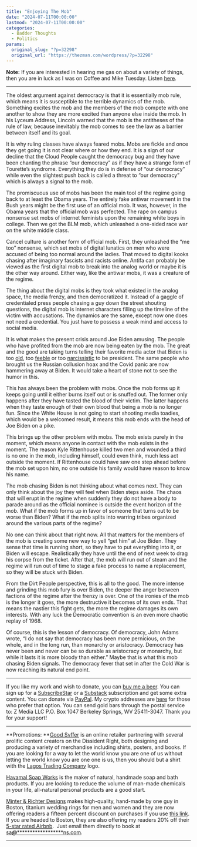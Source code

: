 ```yaml
---
title: "Enjoying The Mob"
date: "2024-07-11T00:00:00"
lastmod: "2024-07-11T00:00:00"
categories:
  - Badder Thoughts
  - Politics
params:
  original_slug: "?p=32298"
  original_url: "https://thezman.com/wordpress/?p=32298"
---
```


**Note:** If you are interested in hearing me gas on about a variety of
things, then you are in luck as I was on Coffee and Mike Tuesday. Listen
<a
href="https://rumble.com/v5691qy-coffee-and-a-mike-the-z-man-generation-z.html"
rel="noopener" target="_blank">here</a>.

------------------------------------------------------------------------

The oldest argument against democracy is that it is essentially mob
rule, which means it is susceptible to the terrible dynamics of the mob.
Something excites the mob and the members of the mob compete with one
another to show they are more excited than anyone else inside the mob.
In his Lyceum Address, Lincoln warned that the mob is the antitheses of
the rule of law, because inevitably the mob comes to see the law as a
barrier between itself and its goal.

It is why ruling classes have always feared mobs. Mobs are fickle and
once they get going it is not clear where or how they end. It is a sign
of our decline that the Cloud People caught the democracy bug and they
have been chanting the phrase “our democracy” as if they have a strange
form of Tourette’s syndrome. Everything they do is in defense of “our
democracy” while even the slightest push back is called a threat to “our
democracy” which is always a signal to the mob.

The promiscuous use of mobs has been the main tool of the regime going
back to at least the Obama years. The entirely fake antiwar movement in
the Bush years might be the first use of an official mob. It was,
however, in the Obama years that the official mob was perfected. The
rape on campus nonsense set mobs of internet feminists upon the
remaining white boys in college. Then we got the BLM mob, which
unleashed a one-sided race war on the white middle class.

Cancel culture is another form of official mob. First, they unleashed
the “me too” nonsense, which set mobs of digital lunatics on men who
were accused of being too normal around the ladies. That moved to
digital kooks chasing after imaginary fascists and racists online.
Antifa can probably be viewed as the first digital mob to break into the
analog world or maybe it is the other way around. Either way, like the
antiwar mobs, it was a creature of the regime.

The thing about the digital mobs is they took what existed in the analog
space, the media frenzy, and then democratized it. Instead of a gaggle
of credentialed press people chasing a guy down the street shouting
questions, the digital mob is internet characters filling up the
timeline of the victim with accusations. The dynamics are the same,
except now one does not need a credential. You just have to possess a
weak mind and access to social media.

It is what makes the present crisis around Joe Biden amusing. The people
who have profited from the mob are now being eaten by the mob. The great
and the good are taking turns telling their favorite media actor that
Biden is too <a
href="https://www.nytimes.com/2024/07/10/opinion/joe-biden-democratic-nominee.html"
rel="noopener" target="_blank">old</a>, too <a
href="https://www.politico.com/news/2024/07/10/dems-fear-biden-fundraising-cratering-00167496"
rel="noopener" target="_blank">feeble</a> or too <a
href="https://www.theatlantic.com/politics/archive/2024/07/biden-digging-in-presidential-race/678961/"
rel="noopener" target="_blank">narcissistic</a> to be president. The
same people who brought us the Russian collusion hoax and the Covid
panic are now hammering away at Biden. It would take a heart of stone
not to see the humor in this.

This has always been the problem with mobs. Once the mob forms up it
keeps going until it either burns itself out or is snuffed out. The
former only happens after they have tasted the blood of their victim.
The latter happens when they taste enough of their own blood that being
a mob is no longer fun. Since the White House is not going to start
shooting media toadies, which would be a welcomed result, it means this
mob ends with the head of Joe Biden on a pike.

This brings up the other problem with mobs. The mob exists purely in the
moment, which means anyone in contact with the mob exists in the moment.
The reason Kyle Rittenhouse killed two men and wounded a third is no one
in the mob, including himself, could even think, much less act outside
the moment. If Rittenhouse could have saw one step ahead before the mob
set upon him, no one outside his family would have reason to know his
name.

The mob chasing Biden is not thinking about what comes next. They can
only think about the joy they will feel when Biden steps aside. The
chaos that will erupt in the regime when suddenly they do not have a
body to parade around as the official nominee is outside the event
horizon of the mob. What if the mob forms up in favor of someone that
turns out to be worse than Biden? What if the mob splits into warring
tribes organized around the various parts of the regime?

No one can think about that right now. All that matters for the members
of the mob is creating some new way to yell “get him” at Joe Biden. They
sense that time is running short, so they have to put everything into
it, or Biden will escape. Realistically they have until the end of next
week to drag his corpse from the ticket. After that, the mob will run
out of steam and the regime will run out of time to stage a fake process
to name a replacement, so they will be stuck with Biden.

From the Dirt People perspective, this is all to the good. The more
intense and grinding this mob fury is over Biden, the deeper the anger
between factions of the regime after the frenzy is over. One of the
ironies of the mob is the longer it goes, the more destructive it
becomes of its own ends. That means the nastier this fight gets, the
more the regime damages its own interests. With any luck the Democratic
convention is an even more chaotic replay of 1968.

Of course, this is the lesson of democracy. Of democracy, John Adams
wrote, “I do not say that democracy has been more pernicious, on the
whole, and in the long run, than monarchy or aristocracy. Democracy has
never been and never can be so durable as aristocracy or monarchy, but
while it lasts it is more bloody than either.” Maybe that is what this
mob chasing Biden signals. The democracy fever that set in after the
Cold War is now reaching its natural end point.

------------------------------------------------------------------------

If you like my work and wish to donate, you can
<a href="https://www.buymeacoffee.com/mujolulu" rel="noopener"
target="_blank">buy me a beer</a>. You can sign up for a
<a href="https://www.subscribestar.com/the-z-blog" rel="noopener"
target="_blank">SubscribeStar</a> or a
<a href="https://thedissident.substack.com/" rel="noopener"
target="_blank">Substack</a> subscription and get some extra content.
You can donate via <a
href="https://www.paypal.com/donate/?cmd=_s-xclick&amp;hosted_button_id=UDAS2Q8JYA6CN&amp;source=url"
rel="noopener" target="_blank">PayPal</a>. My crypto addresses are
<a href="https://thezman.com/wordpress/?page_id=22713" rel="noopener"
target="_blank">here</a> for those who prefer that option. You can send
gold bars through the postal service to: Z Media LLC P.O. Box 1047
Berkeley Springs, WV 25411-3047. Thank you for your support!

------------------------------------------------------------------------

**Promotions: **<a href="https://goodsvffer.com/" rel="noopener" target="_blank">Good
Svffer</a> is an online retailer partnering with several prolific
content creators on the Dissident Right, both designing and producing a
variety of merchandise including shirts, posters, and books. If you are
looking for a way to let the world know you are one of us without
letting the world know you are one one is us, then you should but a
shirt with the
<a href="https://goodsvffer.com/products/lagos-trading-company"
rel="noopener" target="_blank">Lagos Trading Company</a> logo.

<a href="https://havamalsoapworks.com/" rel="noopener"
target="_blank">Havamal Soap Works</a> is the maker of natural, handmade
soap and bath products. If you are looking to reduce the volume of
man-made chemicals in your life, all-natural personal products are a
good start.

<a href="https://www.minterandrichterdesigns.com/"
rel="noreferrer nofollow noopener" target="_blank">Minter &amp; Richter
Designs</a> makes high-quality, hand-made by one guy in Boston, titanium
wedding rings for men and women and they are now offering readers a
fifteen percent discount on purchases if you use
<a href="https://www.minterandrichterdesigns.com/discount/ZMAN"
rel="noreferrer nofollow noopener" target="_blank">this link</a>.
<span class="highlight"><span class="colour"><span class="font"><span class="size">If
you are headed to Boston, they are also offering my readers 20% off
their <a
href="https://www.airbnb.com/users/7988017/listings?user_id=7988017&amp;s=3"
rel="noopener noreferrer" target="_blank">5-star rated Airbnb</a>.  Just
email them directly to book at
<a href="mailto:sa***@*********************ns.com"
data-original-string="GBXPGrWm7+qMtHQor8553g==cb7bJjgqvmiaQqBho35Yz4oI1h1vQa/r6BKvH5Da9OZrysBc4cftS8jWXdv6itoTsXo"><span
class="apbct-email-encoder"
data-original-string="3RqbnsHY3CeF2ZoEINDyFg==cb7yJMzntK3GUJxFjYUwbaJlqN/ooM/XTDsTEwhaicINdRH+KfOhupYHlg7B2NZOgFh"
title="This contact has been encoded by Anti-Spam by CleanTalk. Click to decode. To finish the decoding make sure that JavaScript is enabled in your browser.">sa<span
class="apbct-blur">***</span>@<span
class="apbct-blur">*********************</span>ns.com</span></a>.</span></span></span></span>

------------------------------------------------------------------------
